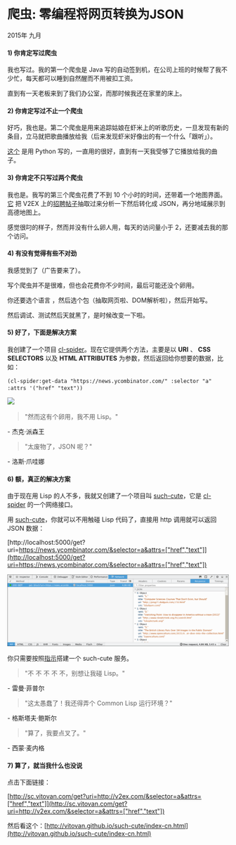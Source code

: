# 爬虫: 零编程将网页转换为JSON

2015年 九月

#### 1) 你肯定写过爬虫

我也写过。我的第一个爬虫是 Java 写的自动签到机，在公司上班的时候帮了我不少忙，每天都可以睡到自然醒而不用被扣工资。

直到有一天老板来到了我们办公室，而那时候我还在家里的床上。

#### 2) 你肯定写过不止一个爬虫

好巧，我也是。第二个爬虫是用来追踪姑娘在虾米上的听歌历史，一旦发现有新的条目，立马就把歌曲播放给我（后来发现虾米好像出的有一个什么「跟听」）。

[这个](https://github.com/VitoVan/LoveOnXiami) 是用 Python 写的，一直用的很好，直到有一天我受够了它播放给我的曲子。

#### 3) 你肯定不只写过两个爬虫

我也是。我写的第三个爬虫花费了不到 10 个小时的时间，还带着一个地图界面。[它](http://whereisjob.com/) 把 V2EX 上的[招聘帖子](http://v2ex.com/go/jobs)抽取过来分析一下然后转化成 JSON，再分地域展示到高德地图上。

感觉很叼的样子，然而并没有什么卵人用，每天的访问量小于 2，还要减去我的那个访问。

#### 4) 有没有觉得有些不对劲

我感觉到了（广告要来了）。

写个爬虫并不是很难，但也会花费你不少时间，最后可能还没个卵用。

你还要选个语言 ，然后选个包（抽取网页啦、DOM解析啦），然后开始写。

然后调试、测试然后天就黑了，是时候改变一下啦。

#### 5) 好了，下面是解决方案

我创建了一个项目 [cl-spider](https://github.com/VitoVan/cl-spider)。现在它提供两个方法，主要是以 **URI** 、 **CSS SELECTORS** 以及 **HTML ATTRIBUTES** 为参数，然后返回给你想要的数据，比如：

```Lisp
(cl-spider:get-data "https://news.ycombinator.com/" :selector "a" :attrs '("href" "text"))
```

![](https://raw.githubusercontent.com/VitoVan/cl-spider/master/screenshots/get-data.png)

> "然而这有个卵用，我不用 Lisp。"

\- 杰克·派森王

> "太废物了，JSON 呢？"

\- 洛斯·爪哇娜

#### 6) 额，真正的解决方案

由于现在用 Lisp 的人不多，我就又创建了一个项目叫 [such-cute](https://github.com/VitoVan/such-cute)，它是 [cl-spider](https://github.com/VitoVan/cl-spider) 的一个网络接口。

用 [such-cute](https://github.com/VitoVan/such-cute)，你就可以不用触碰 Lisp 代码了，直接用 http 调用就可以返回 JSON 数据：

[http://localhost:5000/get?uri=https://news.ycombinator.com/&selector=a&attrs=["href","text"]](http://localhost:5000/get?uri=https://news.ycombinator.com/&selector=a&attrs=["href","text"])

![](https://raw.githubusercontent.com/VitoVan/such-cute/master/screenshots/json.png)

你只需要按照[指示](https://github.com/VitoVan/such-cute#installation)搭建一个 such-cute 服务。

> "不 不 不 不 不，别想让我碰 Lisp。"

\- 雷曼·菲普尔

> "这太愚蠢了！我还得弄个 Common Lisp 运行环境？"

\- 格斯塔夫·鲍斯尔

> "算了，我要点叉了。"

\- 西蒙·麦内格

#### 7) 算了，就当我什么也没说

点击下面链接：

[http://sc.vitovan.com/get?uri=http://v2ex.com/&selector=a&attrs=["href","text"]](http://sc.vitovan.com/get?uri=http://v2ex.com/&selector=a&attrs=["href","text"])

然后看这个：[http://vitovan.github.io/such-cute/index-cn.html](http://vitovan.github.io/such-cute/index-cn.html)
